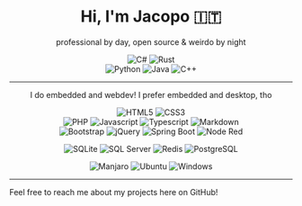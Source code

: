 <div align="center">

# Hi, I'm Jacopo :it:
professional by day, open source & weirdo by night

![C#](https://img.shields.io/badge/_-.NET-512bd4?style=for-the-badge&logo=csharp&logoColor=white")
![Rust](https://img.shields.io/badge/_-rust-F46623?style=for-the-badge&logo=rust)
<br/>
![Python](https://img.shields.io/badge/_-python-3776AB?style=flat&logo=python&logoColor=white)
![Java](https://img.shields.io/badge/_-java-white?style=flat&logo=openjdk&logoColor=black)
![C++](https://img.shields.io/badge/_-c++-00599C?style=flat&logo=c%2B%2B)

<a href="https://github.com/anuraghazra/github-readme-stats">

<!-- ![stats](https://github-readme-stats.vercel.app/api?username=jacopowolf&theme=gruvbox) -->

</a>

---

I do embedded and webdev! I prefer embedded and desktop, tho

![HTML5](https://img.shields.io/badge/-HTML5-gray?logo=html5&logoColor=E34F26)
![CSS3](https://img.shields.io/badge/-CSS3-gray?logo=css3&logoColor=1572B6)
<br>
![PHP](https://img.shields.io/badge/-php-gray?logo=php&logoColor=777BB4)
![Javascript](https://img.shields.io/badge/javascript-gray?&logo=javascript&logoColor=F7DF1E)
![Typescript](https://img.shields.io/badge/typescript-gray?&logo=typescript&logocolor=3178C6)
![Markdown](https://img.shields.io/badge/markdown-gray?&logo=markdown)
<br>
![Bootstrap](https://img.shields.io/badge/-bootstrap-36454F?logo=bootstrap&logoColor=7952B3)
![jQuery](https://img.shields.io/badge/jquery-36454F?&logo=jquery&logoColor=0769AD)
![Spring Boot](https://img.shields.io/badge/spring_boot-36454F?&logo=spring)
![Node Red](https://img.shields.io/badge/node_red-36454F?&logo=node-red&logoColor=8F0000)

![SQLite](https://img.shields.io/badge/SQLite-ivory?&logo=sqlite&logoColor=07405E)
![SQL Server](https://img.shields.io/badge/SQL_Server-ivory?&logo=microsoft-sql-server&logoColor=CC2927)
![Redis](https://img.shields.io/badge/Redis-ivory?&logo=redis&logoColor=DC382D)
![PostgreSQL](https://img.shields.io/badge/PostgreSQL-ivory?&logo=postgresql&logoColor=4169E1)

![Manjaro](https://img.shields.io/badge/Manjaro-35BF5C?&logo=manjaro&logoColor=white)
![Ubuntu](https://img.shields.io/badge/Ubuntu-E95420?&logo=ubuntu&logoColor=white)
![Windows](https://img.shields.io/badge/Windows_10-0078D6?&logo=windows&logoColor=white)

</div>

---

Feel free to reach me about my projects here on GitHub!
